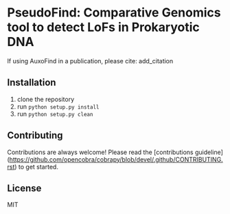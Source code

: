 # PseudoFind: Comparative Genomics tool to detect LoFs in Prokaryotic DNA

If using AuxoFind in a publication, please cite: add_citation

## Installation

1. clone the repository
2. run `python setup.py install`
3. run `python setup.py clean`

## Contributing

Contributions are always welcome! Please read the [contributions guideline] (https://github.com/opencobra/cobrapy/blob/devel/.github/CONTRIBUTING.rst) to get started. 

## License

MIT
